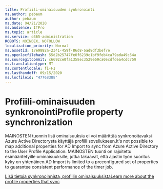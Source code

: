 ```yaml
---
title: Profiili-ominaisuuden synkronointi
ms.author: pebaum
author: pebaum
ms.date: 04/21/2020
ms.audience: ITPro
ms.topic: article
ms.service: o365-administration
ROBOTS: NOINDEX, NOFOLLOW
localization_priority: Normal
ms.assetid: 17e9882a-2341-459f-86d8-6ad8df3bef7e
ms.openlocfilehash: 55d2b25747fe0f6239c1bf9feb4ca79ada49c54a
ms.sourcegitcommit: c6692ce0fa1358ec3529e59ca0ecdfdea4cdc759
ms.translationtype: MT
ms.contentlocale: fi-FI
ms.lasthandoff: 09/15/2020
ms.locfileid: "47768388"
---
```

# <a name="profile-property-synchronization"></a><span data-ttu-id="5da4e-102">Profiili-ominaisuuden synkronointi</span><span class="sxs-lookup"><span data-stu-id="5da4e-102">Profile property synchronization</span></span>

<span data-ttu-id="5da4e-103">MAINOSTEN tuonnin lisä ominaisuuksia ei voi määrittää synkronoitavaksi Azure Active Directorysta käyttäjä profiili sovellukseen.</span><span class="sxs-lookup"><span data-stu-id="5da4e-103">It's not possible to map additional properties for AD Import to sync from Azure Active Directory to the User Profile Application.</span></span> <span data-ttu-id="5da4e-104">MAINOSTEN tuonti on rajoitettu esimääritetyille ominaisuuksille, jotka takaavat, että ajastin työn suoritus kyky on yhtenäinen.</span><span class="sxs-lookup"><span data-stu-id="5da4e-104">AD Import is limited to a preconfigured set of properties to guarantee consistent performance of the timer job.</span></span>
  
[<span data-ttu-id="5da4e-105">Lisä tietoja synkronoinnista, profiilin ominaisuuksista</span><span class="sxs-lookup"><span data-stu-id="5da4e-105">Learn more about the profile properties that sync</span></span>](https://go.microsoft.com/fwlink/?linkid=875671)
  

